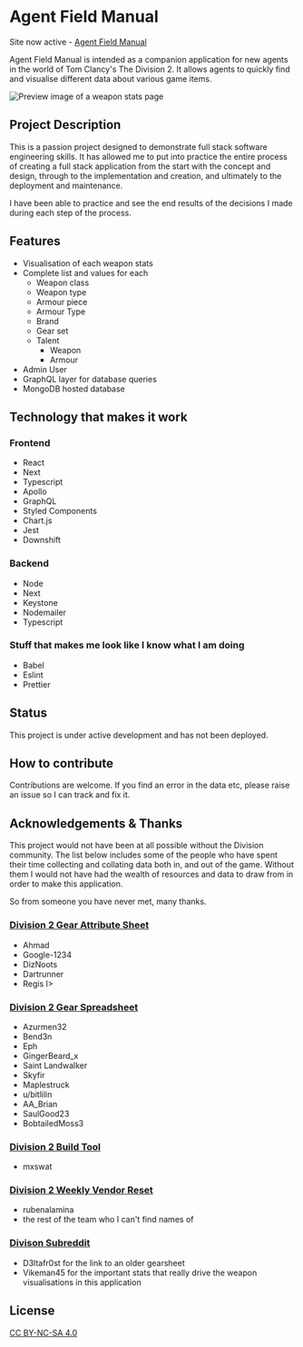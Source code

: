 # Agent Field Manual

Site now active - [Agent Field Manual](https://www.agent-field-manual.com/)

Agent Field Manual is intended as a companion application for new agents in the world of Tom Clancy's The Division 2. It allows agents to quickly find and visualise different data about various game items.

![Preview image of a weapon stats page](https://res.cloudinary.com/dbm1h5w02/image/upload/c_scale,w_600/v1644552672/agent-field-manual/20220211-AgentFieldManualPreview_wxt0nl.png)

## Project Description

This is a passion project designed to demonstrate full stack software engineering skills. It has allowed me to put into practice the entire process of creating a full stack application from the start with the concept and design, through to the implementation and creation, and ultimately to the deployment and maintenance.

I have been able to practice and see the end results of the decisions I made during each step of the process.

## Features

- Visualisation of each weapon stats
- Complete list and values for each
  - Weapon class
  - Weapon type
  - Armour piece
  - Armour Type
  - Brand
  - Gear set
  - Talent
    - Weapon
    - Armour
- Admin User
- GraphQL layer for database queries
- MongoDB hosted database

## Technology that makes it work

### Frontend

- React
- Next
- Typescript
- Apollo
- GraphQL
- Styled Components
- Chart.js
- Jest
- Downshift

### Backend

- Node
- Next
- Keystone
- Nodemailer
- Typescript

### Stuff that makes me look like I know what I am doing

- Babel
- Eslint
- Prettier

## Status

This project is under active development and has not been deployed.

## How to contribute

Contributions are welcome. If you find an error in the data etc, please raise an issue so I can track and fix it.

## Acknowledgements & Thanks

This project would not have been at all possible without the Division community. The list below includes some of the people who have spent their time collecting and collating data both in, and out of the game. Without them I would not have had the wealth of resources and data to draw from in order to make this application.

So from someone you have never met, many thanks.

### [Division 2 Gear Attribute Sheet](https://docs.google.com/spreadsheets/d/1REi6cA7oSzT7h0O9YD6uxAbnCTmE-YKMDctsKogzXC8/pubhtml#)

- Ahmad
- Google-1234
- DizNoots
- Dartrunner
- Regis I>

### [Division 2 Gear Spreadsheet](https://docs.google.com/spreadsheets/d/1nrPBmOrtpkEW1j5fbcRT7L-AXgsGOqMqxXoVtopsiGM/edit?usp=sharing)

- Azurmen32
- Bend3n
- Eph
- GingerBeard_x
- Saint Landwalker
- Skyfir
- Maplestruck
- u/bitlilin
- AA_Brian
- SaulGood23
- BobtailedMoss3

### [Division 2 Build Tool](https://github.com/mxswat/mx-division-builds)

- mxswat

### [Division 2 Weekly Vendor Reset](https://rubenalamina.mx/the-division-weekly-vendor-reset/)

- rubenalamina
- the rest of the team who I can't find names of

### [Divison Subreddit](https://www.reddit.com/r/thedivision/)

- D3ltafr0st for the link to an older gearsheet
- Vikeman45 for the important stats that really drive the weapon visualisations in this application

## License

[CC BY-NC-SA 4.0](https://creativecommons.org/licenses/by-nc-sa/4.0/)
